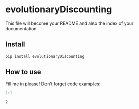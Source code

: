 # evolutionaryDiscounting

<!-- WARNING: THIS FILE WAS AUTOGENERATED! DO NOT EDIT! -->

This file will become your README and also the index of your
documentation.

## Install

``` sh
pip install evolutionaryDiscounting
```

## How to use

Fill me in please! Don’t forget code examples:

``` python
1+1
```

    2
